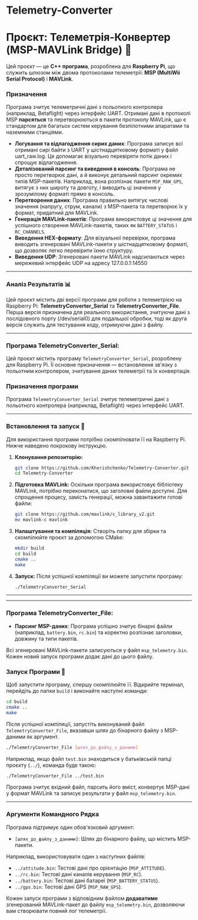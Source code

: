 # Telemetry-Converter
# Проєкт: Телеметрія-Конвертер (MSP-MAVLink Bridge) 🚁

Цей проєкт — це **C++ програма**, розроблена для **Raspberry Pi**, що служить шлюзом між двома протоколами телеметрії: **MSP (MultiWii Serial Protocol)** і **MAVLink**.

### Призначення

Програма зчитує телеметричні дані з польотного контролера (наприклад, Betaflight) через інтерфейс UART. Отримані дані в протоколі MSP **парсяться** та перетворюються в пакети протоколу MAVLink, що є стандартом для багатьох систем керування безпілотними апаратами та наземними станціями.
  * **Логування та відлагодження сирих даних**: Програма записує всі отримані сирі байти з UART у шістнадцятковому форматі у файл uart_raw.log. Це допомагає візуально перевіряти потік даних і спрощує відлагодження.
  * **Деталізований парсинг та виведення в консоль**: Програма не просто перетворює дані, а й виконує детальний парсинг окремих типів MSP-пакетів. Наприклад, вона розпізнає пакети `MSP_RAW_GPS`, витягує з них широту та довготу, і виводить ці значення у зрозумілому форматі прямо в консоль.
  * **Перетворення даних**: Програма правильно витягує числові значення (напругу, струм, канали) з MSP-пакета та перетворює їх у формат, придатний для MAVLink.
  * **Генерація MAVLink-пакетів**: Програма використовує ці значення для успішного створення MAVLink-пакетів, таких як `BATTERY_STATUS` і `RC_CHANNELS`.
  * **Виведення HEX-формату**: Для візуальної перевірки, програма виводить згенеровані MAVLink-пакети у шістнадцятковому форматі, що дозволяє легко перевірити їхню структуру.
  * **Виведення UDP**: Згенеровані пакети MAVLink надсилаються через мережевий інтерфейс UDP на адресу 127.0.0.1:14550

-----


### Аналіз Результатів 📊

Цей проєкт містить дві версії програми для роботи з телеметрією на Raspberry Pi: **TelemetryConverter_Serial** та **TelemetryConverter_File**. 
Перша версія призначена для реального використання, зчитуючи дані з послідовного порту (/dev/serial0) для подальшої обробки, тоді як друга версія служить для тестування коду, отримуючи дані з файлу.


-----



###  Програма TelemetryConverter_Serial:
Цей проєкт містить програму `TelemetryConverter_Serial`, розроблену для Raspberry Pi. Її основне призначення — встановлення зв'язку з польотним контролером, зчитування даних телеметрії та їх конвертація.


### **Призначення програми**

Програма `TelemetryConverter_Serial` зчитує телеметричні дані з польотного контролера (наприклад, Betaflight) через інтерфейс UART. 

-----

### **Встановлення та запуск** 🚀

Для використання програми потрібно скомпілювати її на Raspberry Pi. Нижче наведено покрокову інструкцію.

1.  **Клонування репозиторію:**

    ```bash
    git clone https://github.com/Khorishchenko/Telemetry-Converter.git
    cd Telemetry-Converter
    ```

2.  **Підготовка MAVLink:**
    Оскільки програма використовує бібліотеку MAVLink, потрібно переконатися, що заголовні файли доступні. Для спрощення процесу, замість генерації, можна завантажити готові файли:

    ```bash
    git clone https://github.com/mavlink/c_library_v2.git
    mv mavlink-c mavlink
    ```

3.  **Налаштування та компіляція:**
    Створіть папку для збірки та скомпілюйте проєкт за допомогою CMake:

    ```bash
    mkdir build
    cd build
    cmake ..
    make
    ```

4.  **Запуск:**
    Після успішної компіляції ви можете запустити програму:

    ```bash
    ./TelemetryConverter_Serial
    ```




-----
-----




###  Програма TelemetryConverter_File:
  * **Парсинг MSP-даних**: Програма успішно зчитує бінарні файли (наприклад, `battery.bin`, `rc.bin`) та коректно розпізнає заголовки, довжину та типи пакетів.

Всі згенеровані MAVLink-пакети записуються у файл `msp_telemetry.bin`. Кожен новий запуск програми додає дані до цього файлу.


### Запуск Програми 🚀

Щоб запустити програму, спершу скомпілюйте її. Відкрийте термінал, перейдіть до папки `build` і виконайте наступні команди:

```bash
cd build
cmake ..
make
```

Після успішної компіляції, запустіть виконуваний файл `TelemetryConverter_File`, вказавши шлях до бінарного файлу з MSP-даними як аргумент.

```bash
./TelemetryConverter_File [шлях_до_файлу_з_даними]
```

Наприклад, якщо файл `test.bin` знаходиться у батьківській папці проєкту (`../`), команда буде такою:

```bash
./TelemetryConverter_File ../test.bin
```

Програма зчитує вхідний файл, парсить його вміст, конвертує MSP-дані у формат MAVLink та записує результати у файл `msp_telemetry.bin`.

-----

### Аргументи Командного Рядка

Програма підтримує один обов'язковий аргумент:

  * `[шлях_до_файлу_з_даними]`: Шлях до бінарного файлу, що містить MSP-пакети.

Наприклад, використовувати один з наступних файлів:

  * `../attitude.bin`: Тестові дані про орієнтацію (`MSP_ATTITUDE`).
  * `../rc.bin`: Тестові дані каналів керування (`MSP_RC`).
  * `../battery.bin`: Тестові дані батареї (`MSP_BATTERY_STATUS`).
  * `../gps.bin`: Тестові дані GPS (`MSP_RAW_GPS`).

Кожен запуск програми з відповідним файлом **додаватиме** згенерований MAVLink-пакет до файлу `msp_telemetry.bin`, дозволяючи вам створювати повний лог телеметрії.